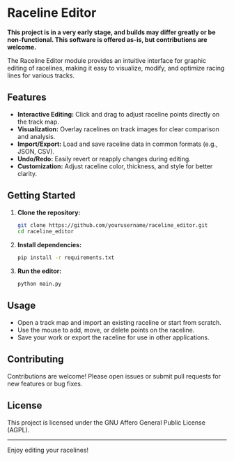 # Raceline Editor
**This project is in a very early stage, and builds may differ greatly or be non-functional. This software is offered as-is, but contributions are welcome.** 


The Raceline Editor module provides an intuitive interface for graphic editing of racelines, making it easy to visualize, modify, and optimize racing lines for various tracks.

## Features

- **Interactive Editing:** Click and drag to adjust raceline points directly on the track map.
- **Visualization:** Overlay racelines on track images for clear comparison and analysis.
- **Import/Export:** Load and save raceline data in common formats (e.g., JSON, CSV).
- **Undo/Redo:** Easily revert or reapply changes during editing.
- **Customization:** Adjust raceline color, thickness, and style for better clarity.

## Getting Started

1. **Clone the repository:**
    ```bash
    git clone https://github.com/yourusername/raceline_editor.git
    cd raceline_editor
    ```

2. **Install dependencies:**
    ```bash
    pip install -r requirements.txt
    ```

3. **Run the editor:**
    ```bash
    python main.py
    ```

## Usage

- Open a track map and import an existing raceline or start from scratch.
- Use the mouse to add, move, or delete points on the raceline.
- Save your work or export the raceline for use in other applications.

## Contributing

Contributions are welcome! Please open issues or submit pull requests for new features or bug fixes.

## License

This project is licensed under the GNU Affero General Public License (AGPL).

---
Enjoy editing your racelines!
